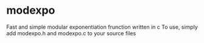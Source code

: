 # modexpo

Fast and simple modular exponentiation frunction written in c
To use, simply add modexpo.h and modexpo.c to your source files
